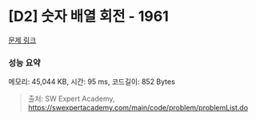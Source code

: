 # [D2] 숫자 배열 회전 - 1961 

[문제 링크](https://swexpertacademy.com/main/code/problem/problemDetail.do?contestProbId=AV5Pq-OKAVYDFAUq) 

### 성능 요약

메모리: 45,044 KB, 시간: 95 ms, 코드길이: 852 Bytes



> 출처: SW Expert Academy, https://swexpertacademy.com/main/code/problem/problemList.do